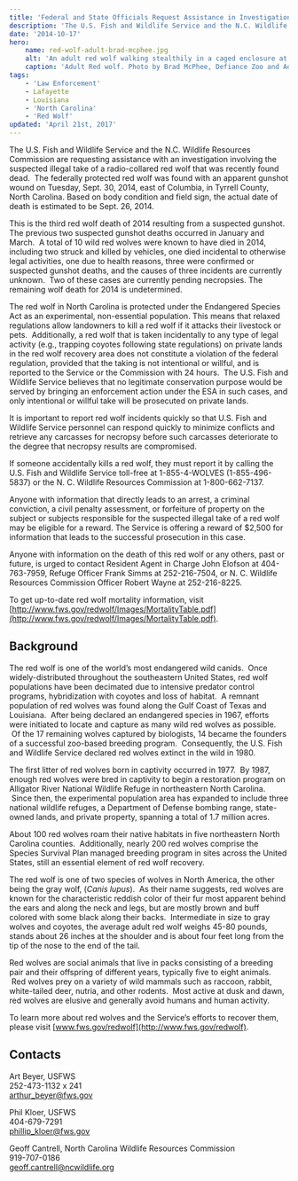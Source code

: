 ```yaml
---
title: 'Federal and State Officials Request Assistance in Investigation of Gunshot Red Wolf'
description: 'The U.S. Fish and Wildlife Service and the N.C. Wildlife Resources Commission are requesting assistance with an investigation involving the suspected illegal take of a radio-collared red wolf that was recently found dead.'
date: '2014-10-17'
hero:
    name: red-wolf-adult-brad-mcphee.jpg
    alt: 'An adult red wolf walking stealthily in a caged enclosure at the zoo.'
    caption: 'Adult Red wolf. Photo by Brad McPhee, Defiance Zoo and Aquarium.'
tags:
    - 'Law Enforcement'
    - Lafayette
    - Louisiana
    - 'North Carolina'
    - 'Red Wolf'
updated: 'April 21st, 2017'
---
```


The U.S. Fish and Wildlife Service and the N.C. Wildlife Resources Commission are requesting assistance with an investigation involving the suspected illegal take of a radio-collared red wolf that was recently found dead.  The federally protected red wolf was found with an apparent gunshot wound on Tuesday, Sept. 30, 2014, east of Columbia, in Tyrrell County, North Carolina. Based on body condition and field sign, the actual date of death is estimated to be Sept. 26, 2014.

This is the third red wolf death of 2014 resulting from a suspected gunshot.  The previous two suspected gunshot deaths occurred in January and March.  A total of 10 wild red wolves were known to have died in 2014, including two struck and killed by vehicles, one died incidental to otherwise legal activities, one due to health reasons, three were confirmed or suspected gunshot deaths, and the causes of three incidents are currently unknown.  Two of these cases are currently pending necropsies. The remaining wolf death for 2014 is undetermined.

The red wolf in North Carolina is protected under the Endangered Species Act as an experimental, non-essential population. This means that relaxed regulations allow landowners to kill a red wolf if it attacks their livestock or pets.  Additionally, a red wolf that is taken incidentally to any type of legal activity (e.g., trapping coyotes following state regulations) on private lands in the red wolf recovery area does not constitute a violation of the federal regulation, provided that the taking is not intentional or willful, and is reported to the Service or the Commission with 24 hours.  The U.S. Fish and Wildlife Service believes that no legitimate conservation purpose would be served by bringing an enforcement action under the ESA in such cases, and only intentional or willful take will be prosecuted on private lands. 

It is important to report red wolf incidents quickly so that U.S. Fish and Wildlife Service personnel can respond quickly to minimize conflicts and retrieve any carcasses for necropsy before such carcasses deteriorate to the degree that necropsy results are compromised.

If someone accidentally kills a red wolf, they must report it by calling the U.S. Fish and Wildlife Service toll-free at 1-855-4-WOLVES (1-855-496-5837) or the N. C. Wildlife Resources Commission at 1-800-662-7137.

Anyone with information that directly leads to an arrest, a criminal conviction, a civil penalty assessment, or forfeiture of property on the subject or subjects responsible for the suspected illegal take of a red wolf may be eligible for a reward. The Service is offering a reward of $2,500 for information that leads to the successful prosecution in this case. 

Anyone with information on the death of this red wolf or any others, past or future, is urged to contact Resident Agent in Charge John Elofson at 404-763-7959, Refuge Officer Frank Simms at 252-216-7504, or N. C. Wildlife Resources Commission Officer Robert Wayne at 252-216-8225.

To get up-to-date red wolf mortality information, visit [http://www.fws.gov/redwolf/Images/MortalityTable.pdf](http://www.fws.gov/redwolf/Images/MortalityTable.pdf).

## Background

The red wolf is one of the world’s most endangered wild canids.  Once widely-distributed throughout the southeastern United States, red wolf populations have been decimated due to intensive predator control programs, hybridization with coyotes and loss of habitat.  A remnant population of red wolves was found along the Gulf Coast of Texas and Louisiana.  After being declared an endangered species in 1967, efforts were initiated to locate and capture as many wild red wolves as possible.  Of the 17 remaining wolves captured by biologists, 14 became the founders of a successful zoo-based breeding program.  Consequently, the U.S. Fish and Wildlife Service declared red wolves extinct in the wild in 1980.

The first litter of red wolves born in captivity occurred in 1977\.  By 1987, enough red wolves were bred in captivity to begin a restoration program on Alligator River National Wildlife Refuge in northeastern North Carolina.  Since then, the experimental population area has expanded to include three national wildlife refuges, a Department of Defense bombing range, state-owned lands, and private property, spanning a total of 1.7 million acres.  

About 100 red wolves roam their native habitats in five northeastern North Carolina counties.  Additionally, nearly 200 red wolves comprise the Species Survival Plan managed breeding program in sites across the United States, still an essential element of red wolf recovery.

The red wolf is one of two species of wolves in North America, the other being the gray wolf, (_Canis_ _lupus_).  As their name suggests, red wolves are known for the characteristic reddish color of their fur most apparent behind the ears and along the neck and legs, but are mostly brown and buff colored with some black along their backs.  Intermediate in size to gray wolves and coyotes, the average adult red wolf weighs 45-80 pounds, stands about 26 inches at the shoulder and is about four feet long from the tip of the nose to the end of the tail.  

Red wolves are social animals that live in packs consisting of a breeding pair and their offspring of different years, typically five to eight animals.  Red wolves prey on a variety of wild mammals such as raccoon, rabbit, white-tailed deer, nutria, and other rodents.  Most active at dusk and dawn, red wolves are elusive and generally avoid humans and human activity.

To learn more about red wolves and the Service’s efforts to recover them, please visit [www.fws.gov/redwolf](http://www.fws.gov/redwolf).

## Contacts

Art Beyer, USFWS  
252-473-1132 x 241  
[arthur_beyer@fws.gov](mailto:?arthur_beyer@fws.gov?subject=Gunshot%20red%20wolf%2010%2F17)

Phil Kloer, USFWS  
404-679-7291  
[phillip_kloer@fws.gov](mailto:phillip_kloer@fws.gov?subject=Gunshot%20red%20wolf%2010%2F17)

Geoff Cantrell, North Carolina Wildlife Resources Commission  
919-707-0186  
[geoff.cantrell@ncwildlife.org](mailto:?geoff.cantrell@ncwildlife.org?subject=Gunshot%20red%20wolf%2010%2F17) 
